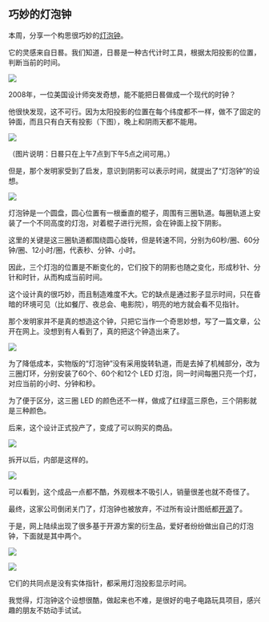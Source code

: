 ## 巧妙的灯泡钟

本周，分享一个构思很巧妙的[灯泡钟](https://ironicsans.beehiiv.com/p/life-death-bulbdial-clock)。

它的灵感来自日晷。我们知道，日晷是一种古代计时工具，根据太阳投影的位置，判断当前的时间。

![](https://cdn.beekka.com/blogimg/asset/202403/bg2024032412.webp)

2008年，一位美国设计师突发奇想，能不能把日晷做成一个现代的时钟？

他很快发现，这不可行。因为太阳投影的位置在每个纬度都不一样，做不了固定的钟面，而且只有白天有投影（下图），晚上和阴雨天都不能用。

![](https://cdn.beekka.com/blogimg/asset/202403/bg2024032411.webp)

（图片说明：日晷只在上午7点到下午5点之间可用。）

但是，那个发明家受到了启发，意识到阴影可以表示时间，就提出了“灯泡钟”的设想。

![](https://cdn.beekka.com/blogimg/asset/202403/bg2024032413.webp)

灯泡钟是一个圆盘，圆心位置有一根垂直的棍子，周围有三圈轨道。每圈轨道上安装了一个不同高度的灯泡，对着棍子进行光照，会在钟面上投下阴影。

这里的关键是这三圈轨道都围绕圆心旋转，但是转速不同，分别为60秒/圈、60分钟/圈、12小时/圈，代表秒、分钟、小时。

因此，三个灯泡的位置是不断变化的，它们投下的阴影也随之变化，形成秒针、分针和时针，从而构成当前时间。

这个设计真的很巧妙，而且制造难度不大。它的缺点是通过影子显示时间，只在昏暗的环境可见（比如餐厅、夜总会、电影院），明亮的地方就会看不见指针。

那个发明家并不是真的想造这个钟，只把它当作一个奇思妙想，写了一篇文章，公开在网上。没想到有人看到了，真的把这个钟造出来了。

![](https://cdn.beekka.com/blogimg/asset/202403/bg2024032414.webp)

为了降低成本，实物版的“灯泡钟”没有采用旋转轨道，而是去掉了机械部分，改为三圈灯环，分别安装了60个、60个和12个 LED 灯泡，同一时间每圈只亮一个灯，对应当前的小时、分钟和秒。

为了便于区分，这三圈 LED 的颜色还不一样，做成了红绿蓝三原色，三个阴影就是三种颜色。

后来，这个设计正式投产了，变成了可以购买的商品。

![](https://cdn.beekka.com/blogimg/asset/202403/bg2024032415.webp)

拆开以后，内部是这样的。

![](https://cdn.beekka.com/blogimg/asset/202403/bg2024032416.webp)

可以看到，这个成品一点都不酷，外观根本不吸引人，销量很差也就不奇怪了。

最终，这家公司倒闭关门了，灯泡钟也被放弃，不过所有设计图纸都[开源](https://wiki.evilmadscientist.com/Bulbdial)了。

于是，网上陆续出现了很多基于开源方案的衍生品，爱好者纷纷做出自己的灯泡钟，下面就是其中两个。

![](https://cdn.beekka.com/blogimg/asset/202403/bg2024032417.webp)

![](https://cdn.beekka.com/blogimg/asset/202403/bg2024032418.webp)

它们的共同点是没有实体指针，都采用灯泡投影显示时间。

我觉得，灯泡钟这个设想很酷，做起来也不难，是很好的电子电路玩具项目，感兴趣的朋友不妨动手试试。
